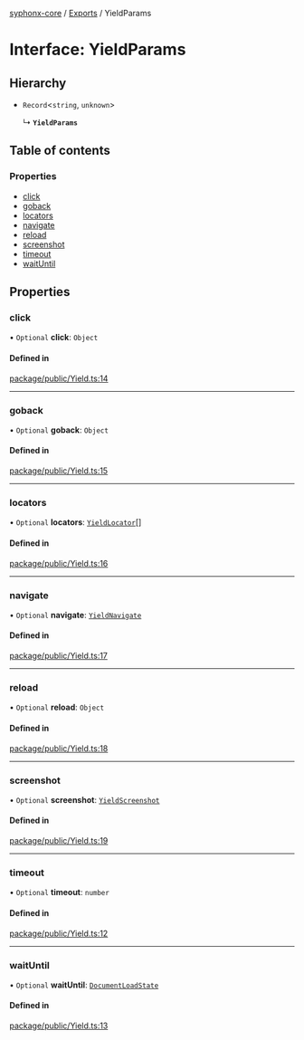[syphonx-core](../README.md) / [Exports](../modules.md) / YieldParams

# Interface: YieldParams

## Hierarchy

- `Record`\<`string`, `unknown`\>

  ↳ **`YieldParams`**

## Table of contents

### Properties

- [click](YieldParams.md#click)
- [goback](YieldParams.md#goback)
- [locators](YieldParams.md#locators)
- [navigate](YieldParams.md#navigate)
- [reload](YieldParams.md#reload)
- [screenshot](YieldParams.md#screenshot)
- [timeout](YieldParams.md#timeout)
- [waitUntil](YieldParams.md#waituntil)

## Properties

### click

• `Optional` **click**: `Object`

#### Defined in

[package/public/Yield.ts:14](https://github.com/dtempx/syphonx-core/blob/6c56ba7/package/public/Yield.ts#L14)

___

### goback

• `Optional` **goback**: `Object`

#### Defined in

[package/public/Yield.ts:15](https://github.com/dtempx/syphonx-core/blob/6c56ba7/package/public/Yield.ts#L15)

___

### locators

• `Optional` **locators**: [`YieldLocator`](YieldLocator.md)[]

#### Defined in

[package/public/Yield.ts:16](https://github.com/dtempx/syphonx-core/blob/6c56ba7/package/public/Yield.ts#L16)

___

### navigate

• `Optional` **navigate**: [`YieldNavigate`](YieldNavigate.md)

#### Defined in

[package/public/Yield.ts:17](https://github.com/dtempx/syphonx-core/blob/6c56ba7/package/public/Yield.ts#L17)

___

### reload

• `Optional` **reload**: `Object`

#### Defined in

[package/public/Yield.ts:18](https://github.com/dtempx/syphonx-core/blob/6c56ba7/package/public/Yield.ts#L18)

___

### screenshot

• `Optional` **screenshot**: [`YieldScreenshot`](YieldScreenshot.md)

#### Defined in

[package/public/Yield.ts:19](https://github.com/dtempx/syphonx-core/blob/6c56ba7/package/public/Yield.ts#L19)

___

### timeout

• `Optional` **timeout**: `number`

#### Defined in

[package/public/Yield.ts:12](https://github.com/dtempx/syphonx-core/blob/6c56ba7/package/public/Yield.ts#L12)

___

### waitUntil

• `Optional` **waitUntil**: [`DocumentLoadState`](../modules.md#documentloadstate)

#### Defined in

[package/public/Yield.ts:13](https://github.com/dtempx/syphonx-core/blob/6c56ba7/package/public/Yield.ts#L13)
